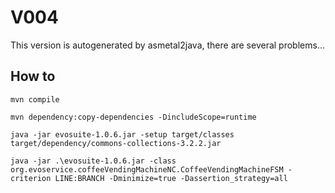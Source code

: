 # V004
This version is autogenerated by asmetal2java, there are several problems...
## How to
```shell
mvn compile
```
```shell
mvn dependency:copy-dependencies -DincludeScope=runtime
```
```shell
java -jar evosuite-1.0.6.jar -setup target/classes target/dependency/commons-collections-3.2.2.jar
```
```shell
java -jar .\evosuite-1.0.6.jar -class org.evoservice.coffeeVendingMachineNC.CoffeeVendingMachineFSM -criterion LINE:BRANCH -Dminimize=true -Dassertion_strategy=all
```
